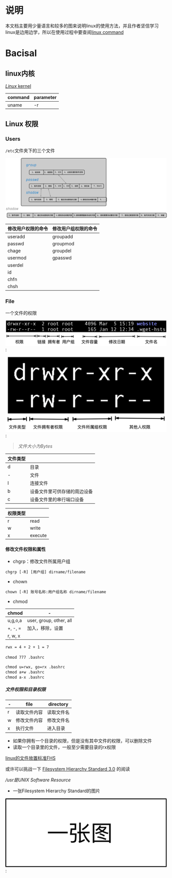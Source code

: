 # 说明 
本文档主要用少量语言和较多的图来说明linux的使用方法，并且作者坚信学习linux是边用边学，所以在使用过程中要查阅[linux command](https://wangchujiang.com/linux-command/)

# Bacisal
## linux内核    

[*Linux* kernel](https://www.kernel.org/)

| command | parameter |
| ------- | --------- |
| uname   | -r        |


## Linux 权限

### Users


`/etc`文件夹下的三个文件

![](./graph/linux_basical_passwd.png)


| 修改用户权限的命令 | 修改用户组权限的命令 |
| ------------------ | -------------------- |
| useradd            | groupadd             |
| passwd             | groupmod             |
| chage              | groupdel             |
| usermod            | gpasswd              |
| userdel            |                      |
| id                 |                      |
| chfn               |                      |
| chsh               |                      |









### File


一个文件的权限

![](./graph/file_power.png):

![](./graph/file_power_1.png):

> *文件大小为Bytes*

| 文件类型 |                              |
| -------- | ---------------------------- |
| d        | 目录                         |
| -        | 文件                         |
| l        | 连接文件                     |
| b        | 设备文件里可供存储的周边设备 |
| c        | 设备文件里的串行端口设备     |

| 权限类型 |         |
| -------- | ------- |
| r        | read    |
| w        | write   |
| x        | execute |

#### 修改文件权限和属性

- chgrp：修改文件所属用户组
```shell
chgrp [-R] [用户组] dirname/filename
```

- chown
```shell
chown [-R] 账号名称:用户组名称 dirname/filename
```

- chmod 

| chmod   | -                       |
| ------- | ----------------------- |
| u,g,o,a | user, group, other, all |
| +, -, = | 加入，移除，设置        |
| r, w, x |                         |

```shell
rwx = 4 + 2 + 1 = 7

chmod 777 .bashrc
```

```shell
chmod u=rwx, go=rx .bashrc
chmod a+w .bashrc
chmod a-x .bashrc
```

##### 文件权限和目录权限

| -   | file         | directory  |
| --- | ------------ | ---------- |
| r   | 读取文件内容 | 读取文件名 |
| w   | 修改文件内容 | 修改文件名 |
| x   | 执行文件     | 进入目录   |

- 如果你拥有一个目录的权限，但是没有其中文件的权限，可以删除文件
- 读取一个目录里的文件，一般至少需要目录的rx权限

[linux的文件放置标准FHS](https://zh.wikipedia.org/wiki/%E6%96%87%E4%BB%B6%E7%B3%BB%E7%BB%9F%E5%B1%82%E6%AC%A1%E7%BB%93%E6%9E%84%E6%A0%87%E5%87%86)


或许可以挑战一下 [Filesystem Hierarchy Standard 3.0](https://wiki.linuxfoundation.org/lsb/fhs-30) 的阅读

*/usr是UNIX Software Resource*


- 一张Filesystem Hierarchy Standard的图片


![](./graph/empty.png):



